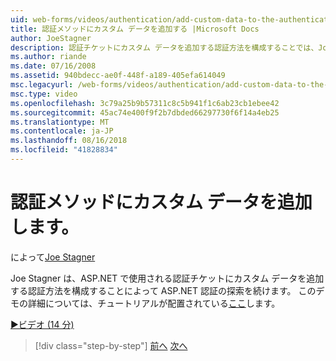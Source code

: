 ```yaml
---
uid: web-forms/videos/authentication/add-custom-data-to-the-authentication-method
title: 認証メソッドにカスタム データを追加する |Microsoft Docs
author: JoeStagner
description: 認証チケットにカスタム データを追加する認証方法を構成することでは、Joe Stagner は ASP.NET の認証の探索を続行します.
ms.author: riande
ms.date: 07/16/2008
ms.assetid: 940bdecc-ae0f-448f-a189-405efa614049
msc.legacyurl: /web-forms/videos/authentication/add-custom-data-to-the-authentication-method
msc.type: video
ms.openlocfilehash: 3c79a25b9b57311c8c5b941f1c6ab23cb1ebee42
ms.sourcegitcommit: 45ac74e400f9f2b7dbded66297730f6f14a4eb25
ms.translationtype: MT
ms.contentlocale: ja-JP
ms.lasthandoff: 08/16/2018
ms.locfileid: "41828834"
---
```

<a name="add-custom-data-to-the-authentication-method"></a>認証メソッドにカスタム データを追加します。
====================
によって[Joe Stagner](https://github.com/JoeStagner)

Joe Stagner は、ASP.NET で使用される認証チケットにカスタム データを追加する認証方法を構成することによって ASP.NET 認証の探索を続けます。 このデモの詳細については、チュートリアルが配置されている[ここ](../../overview/older-versions-security/introduction/forms-authentication-configuration-and-advanced-topics-vb.md)します。

[&#9654;ビデオ (14 分)](https://channel9.msdn.com/Blogs/ASP-NET-Site-Videos/add-custom-data-to-the-authentication-method)

> [!div class="step-by-step"]
> [前へ](forms-login-custom-key-configuration.md)
> [次へ](use-custom-principal-objects.md)
